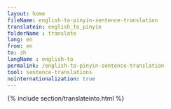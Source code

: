 ```yaml
---
layout: home
fileName: english-to-pinyin-sentence-translation
translatein: english_to_pinyin
folderName : translate
lang: en
from: en
to: zh
langName : english-to
permalink: /english-to-pinyin-sentence-translation
tool: sentence-translations
nointernationalization: true
---
```

{% include section/translateinto.html %}
